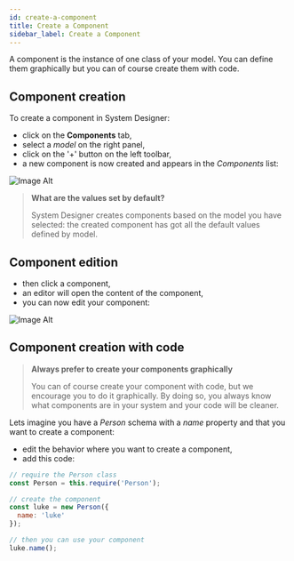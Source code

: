 ```yaml
---
id: create-a-component
title: Create a Component
sidebar_label: Create a Component
---
```


A component is the instance of one class of your model.
You can define them graphically but you can of course create them with code.

## Component creation

To create a component in System Designer:

* click on the **Components** tab,
* select a *model* on the right panel,
* click on the '+' button on the left toolbar,
* a new component is now created and appears in the *Components* list:

![Image Alt](../../img/c3f2dac-component.png)

>**What are the values set by default?**
>
>System Designer creates components based on the model you have selected: the created component has got all the default values defined by model.

## Component edition

* then click a component,
* an editor will open the content of the component,
* you can now edit your component:

![Image Alt](../../img/f76f809-component-edit.png)

## Component creation with code

>**Always prefer to create your components graphically**
>
>You can of course create your component with code, but we encourage you to do it graphically. By doing so, you always know what components are in your system and your code will be cleaner.

Lets imagine you have a *Person* schema with a *name* property and that you want to create a component:
* edit the behavior where you want to create a component,
* add this code:
 
```js
// require the Person class
const Person = this.require('Person');

// create the component
const luke = new Person({
  name: 'luke'
});

// then you can use your component
luke.name();
```